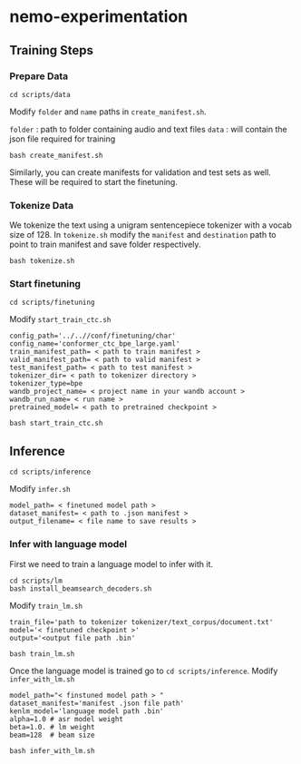 # nemo-experimentation

## Training Steps 

### Prepare Data 
```
cd scripts/data
```
Modify `folder` and `name` paths in `create_manifest.sh`.

`folder` : path to folder containing audio and text files
`data` : will contain the json file required for training

```
bash create_manifest.sh
```

Similarly, you can create manifests for validation and test sets as well. These will be required to start the finetuning.

### Tokenize Data

We tokenize the text using a unigram sentencepiece tokenizer with a vocab size of 128. In `tokenize.sh` modify the `manifest` and `destination` path to point to train manifest and save folder respectively. 

```
bash tokenize.sh
```
### Start finetuning 

```
cd scripts/finetuning
```

Modify `start_train_ctc.sh`

```
config_path='../..//conf/finetuning/char'
config_name='conformer_ctc_bpe_large.yaml'
train_manifest_path= < path to train manifest > 
valid_manifest_path= < path to valid manifest > 
test_manifest_path= < path to test manifest >  
tokenizer_dir= < path to tokenizer directory > 
tokenizer_type=bpe
wandb_project_name= < project name in your wandb account >
wandb_run_name= < run name >
pretrained_model= < path to pretrained checkpoint >
```

```
bash start_train_ctc.sh
```

## Inference 

```
cd scripts/inference
```
Modify `infer.sh`

```
model_path= < finetuned model path >
dataset_manifest= < path to .json manifest >
output_filename= < file name to save results >
```

### Infer with language model 

First we need to train a language model to infer with it. 
```
cd scripts/lm
bash install_beamsearch_decoders.sh 
```
Modify `train_lm.sh`

```
train_file='path to tokenizer tokenizer/text_corpus/document.txt'
model='< finetuned checkpoint >'
output='<output file path .bin'
```
```
bash train_lm.sh
```

Once the language model is trained go to `cd scripts/inference`. Modify `infer_with_lm.sh`

```
model_path="< finstuned model path > "
dataset_manifest='manifest .json file path'
kenlm_model='language model path .bin'
alpha=1.0 # asr model weight
beta=1.0. # lm weight
beam=128  # beam size
```
```
bash infer_with_lm.sh
```
